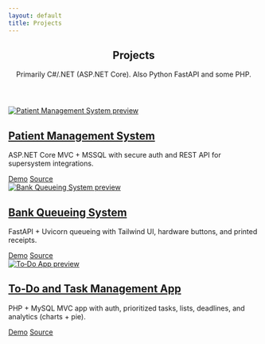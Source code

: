 ```yaml
---
layout: default
title: Projects
---
```

<section class="space-y-6">
  <header>
    <h1 class="text-3xl font-semibold tracking-tight">Projects</h1>
    <p class="text-muted-foreground">Primarily C#/.NET (ASP.NET Core). Also Python FastAPI and some PHP.</p>
  </header>
  <div class="grid gap-4 sm:grid-cols-2">
    <!-- Feature .NET project first -->
    <article class="rounded-lg border border-border p-4 hover:bg-accent">
      <a class="block" href="{{ '/projects/patientmanagementsystem/' | relative_url }}">
        <img class="rounded-md border border-border mb-3" src="{{ '/assets/projects/sample-project/dashboard.png' | relative_url }}" alt="Patient Management System preview" />
        <h2 class="font-medium">Patient Management System</h2>
      </a>
      <p class="text-sm text-muted-foreground">ASP.NET Core MVC + MSSQL with secure auth and REST API for supersystem integrations.</p>
      <div class="mt-3 flex gap-3 text-xs">
        <a class="rounded-md border border-border px-2 py-1 hover:bg-secondary {% if nil %}pointer-events-none opacity-50{% endif %}" href="#">Demo</a>
        <a class="rounded-md border border-border px-2 py-1 hover:bg-secondary" href="https://github.com/max31337/PatientManagementSystem" target="_blank" rel="noopener">Source</a>
      </div>
    </article>
    <!-- Python project -->
    <article class="rounded-lg border border-border p-4 hover:bg-accent">
      <a class="block" href="{{ '/projects/queuing/' | relative_url }}">
        <img class="rounded-md border border-border mb-3" src="{{ '/assets/projects/queuing/queue-list.png' | relative_url }}" alt="Bank Queueing System preview" />
        <h2 class="font-medium">Bank Queueing System</h2>
      </a>
      <p class="text-sm text-muted-foreground">FastAPI + Uvicorn queueing with Tailwind UI, hardware buttons, and printed receipts.</p>
      <div class="mt-3 flex gap-3 text-xs">
        <a class="rounded-md border border-border px-2 py-1 hover:bg-secondary {% if nil %}pointer-events-none opacity-50{% endif %}" href="#">Demo</a>
        <a class="rounded-md border border-border px-2 py-1 hover:bg-secondary" href="https://github.com/max31337/queuing" target="_blank" rel="noopener">Source</a>
      </div>
    </article>
    <!-- PHP project -->
    <article class="rounded-lg border border-border p-4 hover:bg-accent">
      <a class="block" href="{{ '/projects/todo-app/' | relative_url }}">
        <img class="rounded-md border border-border mb-3" src="{{ '/assets/projects/todo-app/dashboard-with-completed-task.png' | relative_url }}" alt="To‑Do App preview" />
        <h2 class="font-medium">To‑Do and Task Management App</h2>
      </a>
      <p class="text-sm text-muted-foreground">PHP + MySQL MVC app with auth, prioritized tasks, lists, deadlines, and analytics (charts + pie).</p>
      <div class="mt-3 flex gap-3 text-xs">
        <a class="rounded-md border border-border px-2 py-1 hover:bg-secondary {% if nil %}pointer-events-none opacity-50{% endif %}" href="#">Demo</a>
        <a class="rounded-md border border-border px-2 py-1 hover:bg-secondary" href="https://github.com/max31337/ToDo-App" target="_blank" rel="noopener">Source</a>
      </div>
    </article>
  </div>
</section>
